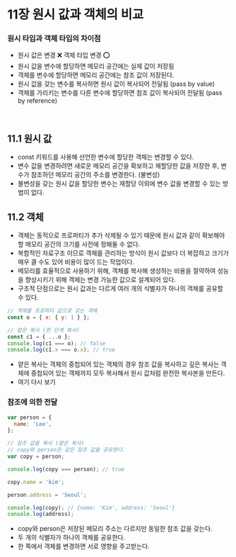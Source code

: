 # 11장 원시 값과 객체의 비교

### 원시 타입과 객체 타입의 차이점

- 원시 값은 변경 ❌ 객체 타입 변경 ⭕
- 원시 값을 변수에 할당하면 메모리 공간에는 실제 값이 저장됨
- 객체를 변수에 할당하면 메모리 공간에는 참조 값이 저장된다.
- 원시 값을 갖는 변수를 복사하면 원시 값이 복사되어 전달됨 (pass by value)
- 객체를 가리키는 변수를 다른 변수에 할당하면 참조 값이 복사되어 전달됨 (pass by reference)

</br>

## 11.1 원시 값

- const 키워드를 사용해 선언한 변수에 할당한 객체는 변경할 수 있다.
- 변수 값을 변경하려면 새로운 메모리 공간을 확보하고 재할당한 값을 저장한 후, 변수가 참조하던 메모리 공간의 주소를 변경한다. (불변성)
- 불변성을 갖는 원시 값을 할당한 변수는 재할당 이외에 변수 값을 변경할 수 있는 방법이 없다.

## 11.2 객체

- 객체는 동적으로 프로퍼티가 추가 삭제될 수 있기 때문에 원시 값과 같이 확보해야 할 메모리 공간의 크기를 사전에 정해둘 수 없다.
- 복합적인 자료구조 이므로 객체를 관리하는 방식이 원시 값보다 더 복잡하고 크기가 매우 클 수도 있어 비용이 많이 드는 작업이다.
- 메모리를 효율적으로 사용하기 위해, 객체를 복사해 생성하는 비용을 절약하여 성능을 향상시키기 위해 겍체는 변경 가능한 값으로 설계되어 있다.
- 구조적 단점으로는 원시 값과는 다르게 여러 개의 식별자가 하나의 객체를 공유할 수 있다.

```js
// 객체를 프로퍼티 값으로 갖는 객체
const o = { x: { y: 1 } };

// 얕은 복사 (한 단계 복사)
const c1 = { ...o };
console.log(c1 === o); // false
console.log(c1.x === o.x); // true
```

- 얕은 복사는 객체의 중첩되어 있는 객체의 경우 참조 값을 복사하고 깊은 복사는 객체에 중첩되어 있는 객체까지 모두 복사해서 원시 값처럼 완전한 복사본을 만든다.
- 여기 다시 보기

### 참조에 의한 전달

```js
var person = {
  name: 'Lee',
};

// 참조 값을 복사 (얕은 복사)
// copy와 person은 같은 참조 값을 공유한다.
var copy = person;

console.log(copy === person); // true

copy.name = 'kim';

person.address = 'Seoul';

console.log(copy); // {name: 'Kim', address: 'Seoul'}
console.log(address);
```

- copy와 person은 저장된 메모리 주소는 다르지만 동일한 참조 값을 갖는다.
- 두 개의 식별자가 하나의 객체를 공유한다.
- 한 쪽에서 객체를 변경하면 서로 영향을 주고받는다.
